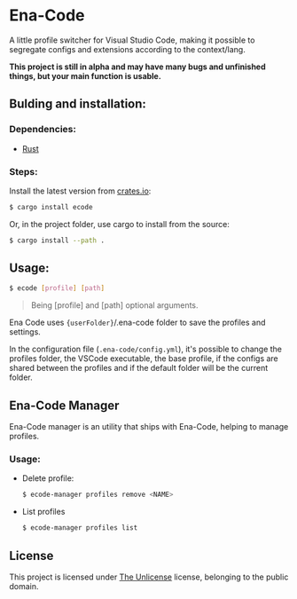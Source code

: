 # Ena-Code

A little profile switcher for Visual Studio Code, making it possible to segregate configs and extensions according to the context/lang.

**This project is still in alpha and may have many bugs and unfinished things, but your main function is usable.**

## Bulding and installation:

### Dependencies:
- [Rust](https://www.rust-lang.org/)

### Steps:
Install the latest version from [crates.io](https://crates.io/crates/ecode):
```sh
$ cargo install ecode
```

Or, in the project folder, use cargo to install from the source:
```sh
$ cargo install --path .
```

## Usage:
```sh
$ ecode [profile] [path]
```
> Being [profile] and [path] optional arguments.

Ena Code uses `{userFolder}`/.ena-code folder to save the profiles and settings.

In the configuration file (`.ena-code/config.yml`), it's possible to change the profiles folder, the VSCode executable, the base profile, if the configs are shared between the profiles and if the default folder will be the current folder.

## Ena-Code Manager
Ena-Code manager is an utility that ships with Ena-Code, helping to manage profiles.

### Usage:

- Delete profile:
    ```sh
    $ ecode-manager profiles remove <NAME>
    ```
- List profiles
    ```sh
    $ ecode-manager profiles list
    ```

## License
This project is licensed under [The Unlicense](https://unlicense.org/) license, belonging to the public domain.

